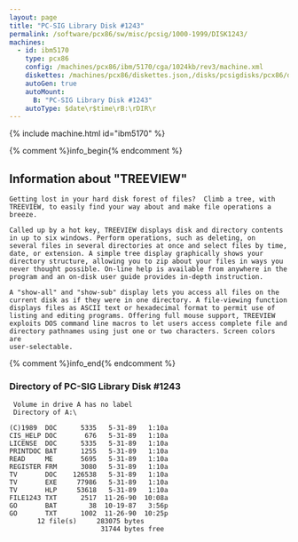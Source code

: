 ```yaml
---
layout: page
title: "PC-SIG Library Disk #1243"
permalink: /software/pcx86/sw/misc/pcsig/1000-1999/DISK1243/
machines:
  - id: ibm5170
    type: pcx86
    config: /machines/pcx86/ibm/5170/cga/1024kb/rev3/machine.xml
    diskettes: /machines/pcx86/diskettes.json,/disks/pcsigdisks/pcx86/diskettes.json
    autoGen: true
    autoMount:
      B: "PC-SIG Library Disk #1243"
    autoType: $date\r$time\rB:\rDIR\r
---
```


{% include machine.html id="ibm5170" %}

{% comment %}info_begin{% endcomment %}

## Information about "TREEVIEW"

    Getting lost in your hard disk forest of files?  Climb a tree, with
    TREEVIEW, to easily find your way about and make file operations a
    breeze.
    
    Called up by a hot key, TREEVIEW displays disk and directory contents
    in up to six windows. Perform operations, such as deleting, on
    several files in several directories at once and select files by time,
    date, or extension. A simple tree display graphically shows your
    directory structure, allowing you to zip about your files in ways you
    never thought possible. On-line help is available from anywhere in the
    program and an on-disk user guide provides in-depth instruction.
    
    A "show-all" and "show-sub" display lets you access all files on the
    current disk as if they were in one directory. A file-viewing function
    displays files as ASCII text or hexadecimal format to permit use of
    listing and editing programs. Offering full mouse support, TREEVIEW
    exploits DOS command line macros to let users access complete file and
    directory pathnames using just one or two characters. Screen colors are
    user-selectable.
{% comment %}info_end{% endcomment %}


### Directory of PC-SIG Library Disk #1243

     Volume in drive A has no label
     Directory of A:\

    (C)1989  DOC      5335   5-31-89   1:10a
    CIS_HELP DOC       676   5-31-89   1:10a
    LICENSE  DOC      5335   5-31-89   1:10a
    PRINTDOC BAT      1255   5-31-89   1:10a
    READ     ME       5695   5-31-89   1:10a
    REGISTER FRM      3080   5-31-89   1:10a
    TV       DOC    126538   5-31-89   1:10a
    TV       EXE     77986   5-31-89   1:10a
    TV       HLP     53618   5-31-89   1:10a
    FILE1243 TXT      2517  11-26-90  10:08a
    GO       BAT        38  10-19-87   3:56p
    GO       TXT      1002  11-26-90  10:25p
           12 file(s)     283075 bytes
                           31744 bytes free
